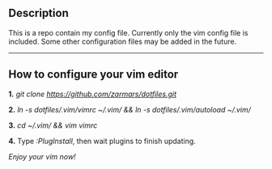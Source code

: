 ## Description
This is a repo contain my config file. Currently only the vim config file is included. Some other configuration files may be added in the future.
***
## How to configure your vim editor

__1.__ _git clone https://github.com/zarmars/dotfiles.git_

__2.__ _ln -s dotfiles/.vim/vimrc ~/.vim/ && ln -s dotfiles/.vim/autoload ~/.vim/_

__3.__ _cd ~/.vim/ && vim vimrc_

__4.__ Type _:PlugInstall_, then wait plugins to finish updating.

_Enjoy your vim now!_
